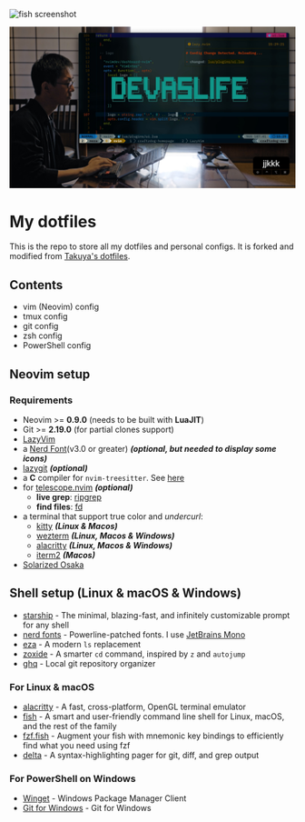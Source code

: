 ![fish screenshot](./images/screenshot-1.png)

![nvim screenshot](./images/screenshot-neovim.png)

# My dotfiles

This is the repo to store all my dotfiles and personal configs. It is forked and modified from [Takuya's dotfiles](https://github.com/craftzdog/dotfiles-public). 

## Contents

- vim (Neovim) config
- tmux config
- git config
- zsh config
- PowerShell config

## Neovim setup

### Requirements

- Neovim >= **0.9.0** (needs to be built with **LuaJIT**)
- Git >= **2.19.0** (for partial clones support)
- [LazyVim](https://www.lazyvim.org/)
- a [Nerd Font](https://www.nerdfonts.com/)(v3.0 or greater) **_(optional, but needed to display some icons)_**
- [lazygit](https://github.com/jesseduffield/lazygit) **_(optional)_**
- a **C** compiler for `nvim-treesitter`. See [here](https://github.com/nvim-treesitter/nvim-treesitter#requirements)
- for [telescope.nvim](https://github.com/nvim-telescope/telescope.nvim) **_(optional)_**
  - **live grep**: [ripgrep](https://github.com/BurntSushi/ripgrep)
  - **find files**: [fd](https://github.com/sharkdp/fd)
- a terminal that support true color and *undercurl*:
  - [kitty](https://github.com/kovidgoyal/kitty) **_(Linux & Macos)_**
  - [wezterm](https://github.com/wez/wezterm) **_(Linux, Macos & Windows)_**
  - [alacritty](https://github.com/alacritty/alacritty) **_(Linux, Macos & Windows)_**
  - [iterm2](https://iterm2.com/) **_(Macos)_**
- [Solarized Osaka](https://github.com/craftzdog/solarized-osaka.nvim)

## Shell setup (Linux & macOS & Windows)

- [starship](https://starship.rs) - The minimal, blazing-fast, and infinitely customizable prompt for any shell
- [nerd fonts](https://github.com/ryanoasis/nerd-fonts) - Powerline-patched fonts. I use [JetBrains Mono](https://github.com/ryanoasis/nerd-fonts/tree/master/patched-fonts/JetBrainsMono)
- [eza](https://github.com/eza-community/eza) - A modern `ls` replacement
- [zoxide](https://github.com/ajeetdsouza/zoxide) -  A smarter `cd` command, inspired by `z` and `autojump`
- [ghq](https://github.com/x-motemen/ghq) - Local git repository organizer

### For Linux & macOS

- [alacritty](https://alacritty.org) - A fast, cross-platform, OpenGL terminal emulator
- [fish](https://fishshell.com/) - A smart and user-friendly command line shell for Linux, macOS, and the rest of the family
- [fzf.fish](https://github.com/PatrickF1/fzf.fish) - Augment your fish with mnemonic key bindings to efficiently find what you need using fzf
- [delta](https://github.com/dandavison/delta) - A syntax-highlighting pager for git, diff, and grep output 

### For PowerShell on Windows

- [Winget](https://github.com/microsoft/winget-cli) - Windows Package Manager Client
- [Git for Windows](https://gitforwindows.org/) - Git for Windows

<!-- ## How to use

Watch Takuya's video tutorials:

1. [My Neovim setup](https://www.youtube.com/watch?v=fFHlfbKVi30)
   - [Article version](https://www.devas.life/effective-neovim-setup-for-web-development-towards-2024/)
1. [My dev workflow using tmux and vim](https://www.youtube.com/watch?v=sSOfr2MtRU8&list=PLxQA0uNgQDCICMRwlOzWAZBPL05XBC_br&index=10)
1. [A productive command-line Git workflow for indie app developers](https://www.youtube.com/watch?v=qKpY7t5m35k&list=PLxQA0uNgQDCICMRwlOzWAZBPL05XBC_br&index=4)
   - [Blogpost](https://dev.to/craftzdog/a-productive-command-line-git-workflow-for-indie-app-developers-k7d)
4. [My Fish shell workflow for coding](https://www.youtube.com/watch?v=KKxhf50FIPI)
5. [How to set up PowerShell prompt with Oh My Posh on Windows 11](https://www.youtube.com/watch?v=5-aK2_WwrmM) -->
